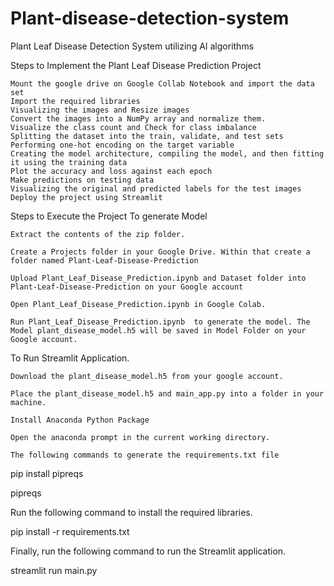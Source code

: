 # Plant-disease-detection-system
Plant Leaf Disease Detection System utilizing AI algorithms

Steps to Implement the Plant Leaf Disease Prediction Project

    Mount the google drive on Google Collab Notebook and import the data set
    Import the required libraries
    Visualizing the images and Resize images
    Convert the images into a NumPy array and normalize them.
    Visualize the class count and Check for class imbalance
    Splitting the dataset into the train, validate, and test sets
    Performing one-hot encoding on the target variable
    Creating the model architecture, compiling the model, and then fitting it using the training data
    Plot the accuracy and loss against each epoch
    Make predictions on testing data
    Visualizing the original and predicted labels for the test images
    Deploy the project using Streamlit

Steps to Execute the Project
To generate Model

    Extract the contents of the zip folder.

    Create a Projects folder in your Google Drive. Within that create a folder named Plant-Leaf-Disease-Prediction

    Upload Plant_Leaf_Disease_Prediction.ipynb and Dataset folder into Plant-Leaf-Disease-Prediction on your Google account

    Open Plant_Leaf_Disease_Prediction.ipynb in Google Colab.

    Run Plant_Leaf_Disease_Prediction.ipynb  to generate the model. The Model plant_disease_model.h5 will be saved in Model Folder on your Google account.

To Run Streamlit Application.

    Download the plant_disease_model.h5 from your google account.

    Place the plant_disease_model.h5 and main_app.py into a folder in your machine.

    Install Anaconda Python Package

    Open the anaconda prompt in the current working directory.

    The following commands to generate the requirements.txt file

pip install pipreqs

pipreqs

Run the following command to install the required libraries.

pip install -r requirements.txt

Finally, run the following command to run the Streamlit application.

streamlit run main.py

